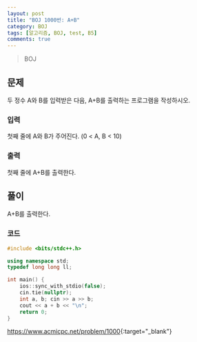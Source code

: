 ```yaml
---
layout: post
title: "BOJ 1000번: A+B"
category: BOJ
tags: [알고리즘, BOJ, test, B5]
comments: true
---
```


> BOJ

## 문제
두 정수 A와 B를 입력받은 다음, A+B를 출력하는 프로그램을 작성하시오.

### 입력
첫째 줄에 A와 B가 주어진다. (0 < A, B < 10)

### 출력
첫째 줄에 A+B를 출력한다.

## 풀이
A+B를 출력한다.

### 코드
```c++
#include <bits/stdc++.h>

using namespace std;
typedef long long ll;

int main() {
    ios::sync_with_stdio(false);
    cin.tie(nullptr);
	int a, b; cin >> a >> b;
	cout << a + b << "\n";
    return 0;
}

```

<https://www.acmicpc.net/problem/1000>{:target="_blank"}
